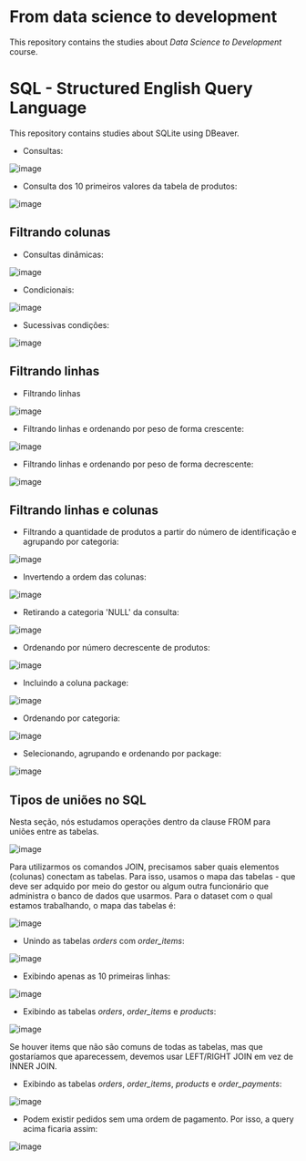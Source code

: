 # From data science to development 

This repository contains the studies about *Data Science to Development* course.

# SQL - Structured English Query Language

This repository contains studies about SQLite using DBeaver. 

- Consultas:

![image](https://user-images.githubusercontent.com/81119854/152888624-25fbb9c9-b3e4-435a-a2f8-0796461c6441.png)

- Consulta dos 10 primeiros valores da tabela de produtos:

![image](https://user-images.githubusercontent.com/81119854/152889948-90cfcc8e-eae6-4335-8ee9-1944737efe16.png)

## Filtrando colunas

- Consultas dinâmicas:

![image](https://user-images.githubusercontent.com/81119854/152890837-626e6b4a-2caa-4dac-9134-56b0c90a34f2.png)

- Condicionais:

![image](https://user-images.githubusercontent.com/81119854/152894962-d401410e-5de4-4bb8-aaec-f4b1fc905eed.png)

- Sucessivas condições:

![image](https://user-images.githubusercontent.com/81119854/152895944-ff79791e-e5a2-49be-87f5-07502ffea3ef.png)

## Filtrando linhas

- Filtrando linhas

![image](https://user-images.githubusercontent.com/81119854/152896485-982d7324-b0f2-4d62-8ff2-629b96ed81e4.png)

- Filtrando linhas e ordenando por peso de forma crescente:

![image](https://user-images.githubusercontent.com/81119854/152899621-8342d8cd-67bf-41fb-a769-f55795c31a49.png)

- Filtrando linhas e ordenando por peso de forma decrescente:

![image](https://user-images.githubusercontent.com/81119854/152899824-6524b77d-5edb-4a4f-9063-07a8269644a4.png)

## Filtrando linhas e colunas

- Filtrando a quantidade de produtos a partir do número de identificação e agrupando por categoria:

![image](https://user-images.githubusercontent.com/81119854/152900443-0efcf6e0-2863-4cec-9e25-e91693e63227.png)

- Invertendo a ordem das colunas:

![image](https://user-images.githubusercontent.com/81119854/152900618-2eeded68-cd20-4f64-94f1-328f5d128ff1.png)

- Retirando a categoria 'NULL' da consulta:

![image](https://user-images.githubusercontent.com/81119854/152900839-8eff8694-0617-4767-9879-2a09a3c13696.png)

- Ordenando por número decrescente de produtos:

![image](https://user-images.githubusercontent.com/81119854/152901024-99e3d780-2783-42e9-8619-8e6c061f795c.png)

- Incluindo a coluna package:

![image](https://user-images.githubusercontent.com/81119854/152901552-62227036-46ff-4b24-bc8b-7df539b34660.png)

- Ordenando por categoria:

![image](https://user-images.githubusercontent.com/81119854/152901680-8237cda8-5754-46fb-b954-2c5f83c43247.png)

- Selecionando, agrupando e ordenando por package:

![image](https://user-images.githubusercontent.com/81119854/152901883-b2642107-e34e-477f-acb2-9465be8aa07c.png)

## Tipos de uniões no SQL

Nesta seção, nós estudamos operações dentro da clause FROM para uniões entre as tabelas.

![image](https://user-images.githubusercontent.com/81119854/152988214-93f652cf-233e-4372-8df1-c5bcd2fe1bb2.png)

Para utilizarmos os comandos JOIN, precisamos saber quais elementos (colunas) conectam as tabelas. Para isso, usamos o mapa das tabelas - que deve ser adquido por meio do gestor ou algum outra funcionário que administra o banco de dados que usarmos. Para o dataset com o qual estamos trabalhando, o mapa das tabelas é:

![image](https://user-images.githubusercontent.com/81119854/152991386-29624aa8-450d-478b-8157-d82ee3f48eb2.png)

- Unindo as tabelas *orders* com *order_items*:

![image](https://user-images.githubusercontent.com/81119854/153031244-43ae65b9-826f-41dd-86fe-9116cfe8eb18.png)

- Exibindo apenas as 10 primeiras linhas:

![image](https://user-images.githubusercontent.com/81119854/153031707-c1f8dc9f-177c-48f1-81c1-1c1f99baf8af.png)

- Exibindo as tabelas *orders*, *order_items* e *products*:

![image](https://user-images.githubusercontent.com/81119854/153032874-f046a468-ac09-4161-9796-64f3005cfa63.png)

Se houver items que não são comuns de todas as tabelas, mas que gostaríamos que aparecessem, devemos usar LEFT/RIGHT JOIN em vez de INNER JOIN.

- Exibindo as tabelas *orders*, *order_items*, *products* e *order_payments*:

![image](https://user-images.githubusercontent.com/81119854/153034217-7f8d394a-b609-4e04-958d-8ae5fc562d4a.png)

- Podem existir pedidos sem uma ordem de pagamento. Por isso, a query acima ficaria assim: 

![image](https://user-images.githubusercontent.com/81119854/153034736-41024e4f-ba19-4608-99ad-450ce84fecb1.png)
